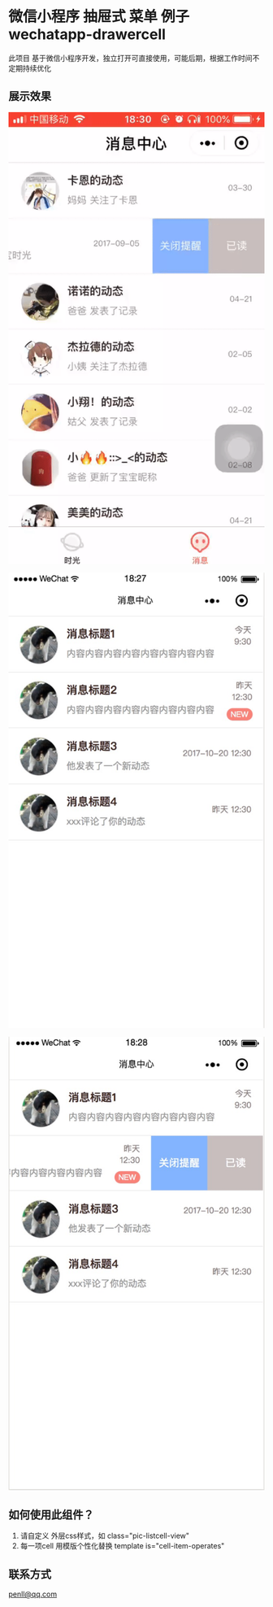 # 微信小程序 抽屉式 菜单 例子 wechatapp-drawercell

此项目 基于微信小程序开发，独立打开可直接使用，可能后期，根据工作时间不定期持续优化


## 展示效果
![image](https://github.com/Penll/preview-img/blob/master/drawer-cell/temp.gif)


![image](https://github.com/Penll/preview-img/blob/master/drawer-cell/1.jpg)


![image](https://github.com/Penll/preview-img/blob/master/drawer-cell/2.jpg)


## 如何使用此组件？
1. 请自定义 外层css样式，如 class="pic-listcell-view"
2. 每一项cell 用模版个性化替换 template is="cell-item-operates"

## 联系方式

penll@qq.com
